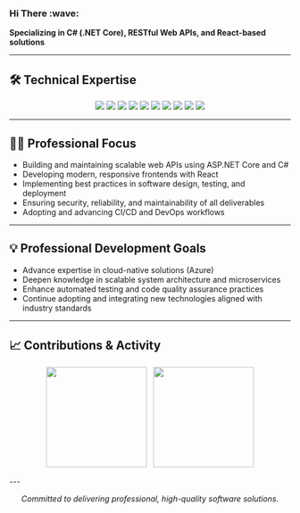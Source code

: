 <h3> Hi There :wave: </h3>
<p>
  <b>Specializing in C# (.NET Core), RESTful Web APIs, and React-based solutions</b>
</p>

---

## 🛠️ Technical Expertise

<p align="center">
  <img src="https://img.shields.io/badge/C%23-154360?style=for-the-badge&logo=c-sharp&logoColor=white"/>
  <img src="https://img.shields.io/badge/.NET_Core-2471A3?style=for-the-badge&logo=dotnet&logoColor=white"/>
  <img src="https://img.shields.io/badge/ASP.NET_Core-1A5276?style=for-the-badge&logo=dotnet&logoColor=white"/>
  <img src="https://img.shields.io/badge/Web%20API-2C3E50?style=for-the-badge&logo=webassembly&logoColor=white"/>
  <img src="https://img.shields.io/badge/React-2874A6?style=for-the-badge&logo=react&logoColor=61DAFB"/>
  <img src="https://img.shields.io/badge/SQL_Server-283747?style=for-the-badge&logo=microsoftsqlserver&logoColor=white"/>
  <img src="https://img.shields.io/badge/Docker-138D75?style=for-the-badge&logo=docker&logoColor=white"/>
  <img src="https://img.shields.io/badge/Git-2E4053?style=for-the-badge&logo=git&logoColor=white"/>
  <img src="https://img.shields.io/badge/Azure-2874A6?style=for-the-badge&logo=microsoftazure&logoColor=white"/>
  <img src="https://img.shields.io/badge/Postman-1B4F72?style=for-the-badge&logo=postman&logoColor=white"/>
</p>

---

## 👨‍💼 Professional Focus

- Building and maintaining scalable web APIs using ASP.NET Core and C#
- Developing modern, responsive frontends with React
- Implementing best practices in software design, testing, and deployment
- Ensuring security, reliability, and maintainability of all deliverables
- Adopting and advancing CI/CD and DevOps workflows

---

## 💡 Professional Development Goals

- Advance expertise in cloud-native solutions (Azure)
- Deepen knowledge in scalable system architecture and microservices
- Enhance automated testing and code quality assurance practices
- Continue adopting and integrating new technologies aligned with industry standards

---

## 📈 Contributions & Activity

<p align="center">
  <img src="https://github-readme-stats.vercel.app/api?username=emr-nandan&show_icons=true&theme=github_dark&title_color=154360&icon_color=2471A3" height="180"/>
  &nbsp;
  <img src="https://github-readme-streak-stats.herokuapp.com/?user=emr-nandan&theme=github-dark-blue&date_format=M%20j%5B%2C%20Y%5D" height="180"/>
</p>
---

<p align="center">
  <em>Committed to delivering professional, high-quality software solutions.</em>
</p>
